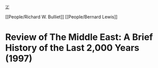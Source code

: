 [🇿](zotero://select/library/items/CTX4SBEW)

[[People/Richard W. Bulliet]] [[People/Bernard Lewis]] 
# Review of The Middle East: A Brief History of the Last 2,000 Years (1997)

